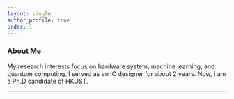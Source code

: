 ```yaml
---
layout: single
author_profile: true
order: 1
---
```

### About Me

My research interests focus on hardware system, machine learning, and quantum computing. I served as an IC designer for about 2 years. Now, I am a Ph.D candidate of HKUST.

___


